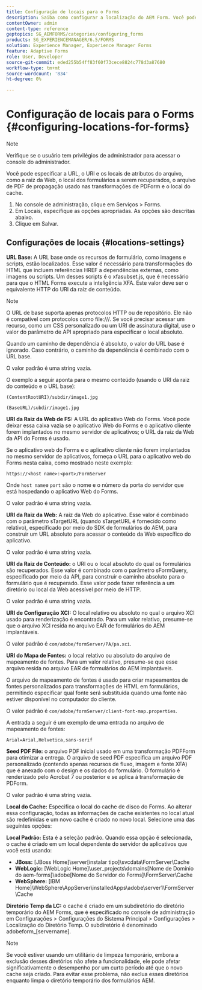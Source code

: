 ```yaml
---
title: Configuração de locais para o Forms
description: Saiba como configurar a localização do AEM Form. Você pode especificar os locais dos arquivos do atributo, o local do formulário, o arquivo do seed PDF e o local do cache.
contentOwner: admin
content-type: reference
geptopics: SG_AEMFORMS/categories/configuring_forms
products: SG_EXPERIENCEMANAGER/6.5/FORMS
solution: Experience Manager, Experience Manager Forms
feature: Adaptive Forms
role: User, Developer
source-git-commit: eded255b54ff83f60f73cece8824c778d3a87680
workflow-type: tm+mt
source-wordcount: '834'
ht-degree: 0%

---
```


# Configuração de locais para o Forms {#configuring-locations-for-forms}

>[!NOTE]
> 
> Verifique se o usuário tem privilégios de administrador para acessar o console do administrador.

Você pode especificar a URL, o URI e os locais de atributos do arquivo, como a raiz da Web, o local dos formulários a serem recuperados, o arquivo de PDF de propagação usado nas transformações de PDForm e o local do cache.

1. No console de administração, clique em Serviços > Forms.
1. Em Locais, especifique as opções apropriadas. As opções são descritas abaixo.
1. Clique em Salvar.

## Configurações de locais {#locations-settings}

**URL Base:** A URL base onde os recursos de formulário, como imagens e scripts, estão localizados. Esse valor é necessário para transformações do HTML que incluem referências HREF a dependências externas, como imagens ou scripts. Um desses scripts é o xfasubset.js, que é necessário para que o HTML Forms execute a inteligência XFA. Este valor deve ser o equivalente HTTP do URI da raiz de conteúdo.

>[!NOTE]
>
>O URL de base suporta apenas protocolos HTTP ou de repositório. Ele não é compatível com protocolos como file:///. Se você precisar acessar um recurso, como um CSS personalizado ou um URI de assinatura digital, use o valor do parâmetro de API apropriado para especificar o local absoluto.

Quando um caminho de dependência é absoluto, o valor do URL base é ignorado. Caso contrário, o caminho da dependência é combinado com o URL base.

O valor padrão é uma string vazia.

O exemplo a seguir aponta para o mesmo conteúdo (usando o URI da raiz do conteúdo e o URL base):

`(ContentRootURI)/subdir/image1.jpg`

`(BaseURL)/subdir/image1.jpg`

**URI da Raiz da Web de FS:** A URL do aplicativo Web do Forms. Você pode deixar essa caixa vazia se o aplicativo Web do Forms e o aplicativo cliente forem implantados no mesmo servidor de aplicativos; o URL da raiz da Web da API do Forms é usado.

Se o aplicativo web do Forms e o aplicativo cliente não forem implantados no mesmo servidor de aplicativos, forneça o URL para o aplicativo web do Forms nesta caixa, como mostrado neste exemplo:

`https://<host name>:<port>/FormServer`

Onde `host name`e `port` são o nome e o número da porta do servidor que está hospedando o aplicativo Web do Forms.

O valor padrão é uma string vazia.

**URI da Raiz da Web:** A raiz da Web do aplicativo. Esse valor é combinado com o parâmetro sTargetURL (quando sTargetURL é fornecido como relativo), especificado por meio do SDK de formulários do AEM, para construir um URL absoluto para acessar o conteúdo da Web específico do aplicativo.

O valor padrão é uma string vazia.

**URI da Raiz de Conteúdo:** o URI ou o local absoluto do qual os formulários são recuperados. Esse valor é combinado com o parâmetro sFormQuery, especificado por meio da API, para construir o caminho absoluto para o formulário que é recuperado. Esse valor pode fazer referência a um diretório ou local da Web acessível por meio de HTTP.

O valor padrão é uma string vazia.

**URI de Configuração XCI:** O local relativo ou absoluto no qual o arquivo XCI usado para renderização é encontrado. Para um valor relativo, presume-se que o arquivo XCI resida no arquivo EAR de formulários do AEM implantáveis.

O valor padrão é `com/adobe/formServer/PA/pa.xci`.

**URI do Mapa de Fontes:** o local relativo ou absoluto do arquivo de mapeamento de fontes. Para um valor relativo, presume-se que esse arquivo resida no arquivo EAR de formulários do AEM implantáveis.

O arquivo de mapeamento de fontes é usado para criar mapeamentos de fontes personalizados para transformações de HTML em formulários, permitindo especificar qual fonte será substituída quando uma fonte não estiver disponível no computador do cliente.

O valor padrão é `com/adobe/formServer/client-font-map.properties`.

A entrada a seguir é um exemplo de uma entrada no arquivo de mapeamento de fontes:

`Arial=Arial,Helvetica,sans-serif`

**Seed PDF File:** o arquivo PDF inicial usado em uma transformação PDFForm para otimizar a entrega. O arquivo de seed PDF especifica um arquivo PDF personalizado (contendo apenas recursos de fluxo, imagem e fonte XFA) que é anexado com o design e os dados do formulário. O formulário é renderizado pelo Acrobat 7 ou posterior e se aplica à transformação de PDForm.

O valor padrão é uma string vazia.

**Local do Cache:** Especifica o local do cache de disco do Forms. Ao alterar essa configuração, todas as informações de cache existentes no local atual são redefinidas e um novo cache é criado no novo local. Selecione uma das seguintes opções:

**Local Padrão:** Esta é a seleção padrão. Quando essa opção é selecionada, o cache é criado em um local dependente do servidor de aplicativos que você está usando:

* **JBoss:** [JBoss Home]\server\[instalar tipo]\svcdata\FormServer\Cache
* **WebLogic:** [WebLogic Home]\user_projects\domains\[Nome de Domínio do aem-forms]\adobe\[Nome do Servidor do Forms]\FormServer\Cache
* **WebSphere:** [IBM Home]\WebSphere\AppServer\installedApps\adobe\server1\FormServer\Cache

**Diretório Temp da LC:** o cache é criado em um subdiretório do diretório temporário do AEM Forms, que é especificado no console de administração em Configurações > Configurações do Sistema Principal > Configurações > Localização do Diretório Temp. O subdiretório é denominado adobeform_[servername].

>[!NOTE]
>
>Se você estiver usando um utilitário de limpeza temporário, embora a exclusão desses diretórios não afete a funcionalidade, ele pode afetar significativamente o desempenho por um curto período até que o novo cache seja criado. Para evitar esse problema, não exclua esses diretórios enquanto limpa o diretório temporário dos formulários AEM.
